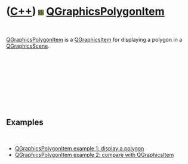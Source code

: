 



 

 

 

 

 

([C++](Cpp.htm)) ![Qt](PicQt.png) [QGraphicsPolygonItem](CppQGraphicsPolygonItem.htm)
=====================================================================================

 

[QGraphicsPolygonItem](CppQGraphicsPolygonItem.htm) is a
[QGraphicsItem](CppQGraphicsItem.htm) for displaying a polygon in a
[QGraphicsScene](CppQGraphicsScene.htm).

 

 

 

 

 

Examples
--------

 

-   [QGraphicsPolygonItem example 1: display a
    polygon](CppQGraphicsPolygonItemExample1.htm)
-   [QGraphicsPolygonItem example 2: compare with
    QGraphicsItem](CppQGraphicsPolygonItemExample2.htm)

 

 

 

 

 





 



